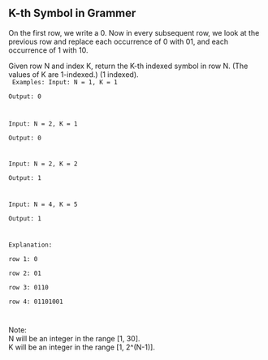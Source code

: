 ## K-th Symbol in Grammer
On the first row, we write a 0. Now in every subsequent row, we look at the previous row and replace each occurrence of 0 with 01, and each occurrence of 1 with 10.  

Given row N and index K, return the K-th indexed symbol in row N. (The values of K are 1-indexed.) (1 indexed).  
<code>
Examples:
Input: N = 1, K = 1  
Output: 0  
  
Input: N = 2, K = 1  
Output: 0  
  
Input: N = 2, K = 2  
Output: 1  
  
Input: N = 4, K = 5  
Output: 1  
  
Explanation:  
row 1: 0  
row 2: 01  
row 3: 0110  
row 4: 01101001  
  
</code>
  
Note:  
N will be an integer in the range [1, 30].  
K will be an integer in the range [1, 2^(N-1)].